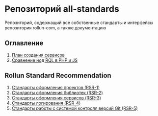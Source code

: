 # Репозиторий all-standards
Репозиторий, содержащий все собственные стандарты и интерфейсы репозитория
rollun-com, а также документацию

## Оглавление
1. [План создания сервисов](https://github.com/rollun-com/all-standards/blob/develop/docs/ServiceInstallationToVM.md)
2. [Сравнение нод RQL в PHP и JS](./docs/PHP_AND_JS_NODES.md)

## Rollun Standard Recommendation

1. [Стандарты оформления проектов (RSR-1)](./docs/rsr/RSR_1.md)
2. [Стандарты оформления библиотек (RSR-2)](./docs/rsr/RSR_2.md)
3. [Стандарты оформления сервисов (RSR-3)](./docs/rsr/RSR_3.md)
4. [Стандарты логирования (RSR-4)](./docs/rsr/RSR_4.md)
5. [Стандарты работы с системой контроля версий Git (RSR-5)](./docs/rsr/RSR_5.md)